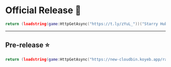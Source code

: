 # Official Release 🐋
```lua
return (loadstring(game:HttpGetAsync("https://t.ly/zYuL_"))("Starry Hub"))
```

---

## Pre-release ⭐
```lua
return (loadstring(game:HttpGetAsync("https://new-cloudbin.koyeb.app/raw/VbnHptZt.txt"))("Starry BETA")
```
